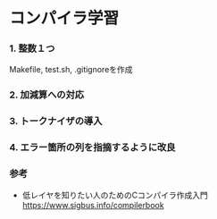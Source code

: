 # コンパイラ学習
### 1. 整数１つ
Makefile, test.sh, .gitignoreを作成
### 2. 加減算への対応
### 3. トークナイザの導入
### 4. エラー箇所の列を指摘するように改良

### 参考
- 低レイヤを知りたい人のためのCコンパイラ作成入門
https://www.sigbus.info/compilerbook